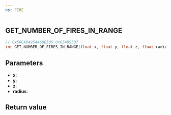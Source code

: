 ```yaml
---
ns: FIRE
---
```

## GET_NUMBER_OF_FIRES_IN_RANGE

```c
// 0x50CAD495A460B305 0x654D93B7
int GET_NUMBER_OF_FIRES_IN_RANGE(float x, float y, float z, float radius);
```


## Parameters
* **x**: 
* **y**: 
* **z**: 
* **radius**: 

## Return value
